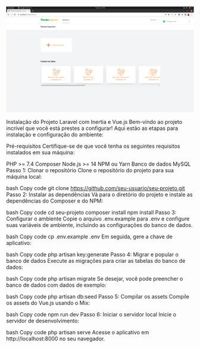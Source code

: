 ![Texto Alternativo](./dashboard.png)



Instalação do Projeto Laravel com Inertia e Vue.js
Bem-vindo ao projeto incrível que você está prestes a configurar! Aqui estão as etapas para instalação e configuração do ambiente:

Pré-requisitos
Certifique-se de que você tenha os seguintes requisitos instalados em sua máquina:

PHP >= 7.4
Composer
Node.js >= 14
NPM ou Yarn
Banco de dados MySQL
Passo 1: Clonar o repositório
Clone o repositório do projeto para sua máquina local:

bash
Copy code
git clone https://github.com/seu-usuario/seu-projeto.git
Passo 2: Instalar as dependências
Vá para o diretório do projeto e instale as dependências do Composer e do NPM:

bash
Copy code
cd seu-projeto
composer install
npm install
Passo 3: Configurar o ambiente
Copie o arquivo .env.example para .env e configure suas variáveis de ambiente, incluindo as configurações do banco de dados.

bash
Copy code
cp .env.example .env
Em seguida, gere a chave de aplicativo:

bash
Copy code
php artisan key:generate
Passo 4: Migrar e popular o banco de dados
Execute as migrações para criar as tabelas do banco de dados:

bash
Copy code
php artisan migrate
Se desejar, você pode preencher o banco de dados com dados de exemplo:

bash
Copy code
php artisan db:seed
Passo 5: Compilar os assets
Compile os assets do Vue.js usando o Mix:

bash
Copy code
npm run dev
Passo 6: Iniciar o servidor local
Inicie o servidor de desenvolvimento:

bash
Copy code
php artisan serve
Acesse o aplicativo em http://localhost:8000 no seu navegador.
